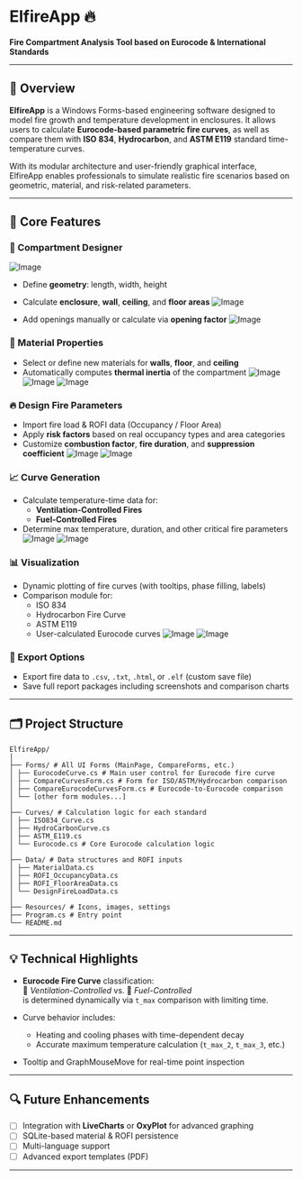 # ElfireApp 🔥  
**Fire Compartment Analysis Tool based on Eurocode & International Standards**

---

## 📌 Overview

**ElfireApp** is a Windows Forms-based engineering software designed to model fire growth and temperature development in enclosures. It allows users to calculate **Eurocode-based parametric fire curves**, as well as compare them with **ISO 834**, **Hydrocarbon**, and **ASTM E119** standard time-temperature curves.

With its modular architecture and user-friendly graphical interface, ElfireApp enables professionals to simulate realistic fire scenarios based on geometric, material, and risk-related parameters.

---

## 🧮 Core Features

### 🔧 Compartment Designer
![Image](https://github.com/user-attachments/assets/9db1f2eb-f1c9-496c-acde-5c2e4b58942f)

- Define **geometry**: length, width, height
- Calculate **enclosure**, **wall**, **ceiling**, and **floor areas**
![Image](https://github.com/user-attachments/assets/aa332273-8654-4389-8b14-3f0627aa8f35)

- Add openings manually or calculate via **opening factor**
![Image](https://github.com/user-attachments/assets/ef4fa090-c1f9-4a8b-b2b3-2bd491c7a8fe)

### 🧱 Material Properties
- Select or define new materials for **walls**, **floor**, and **ceiling**
- Automatically computes **thermal inertia** of the compartment
![Image](https://github.com/user-attachments/assets/f7655a48-fd08-47a9-ba78-6ddb47929b08)
![Image](https://github.com/user-attachments/assets/966bda7f-107a-4eeb-854d-bae6d17279b1)
![Image](https://github.com/user-attachments/assets/4816f92c-61a8-4a32-a286-f80e5fb0152a)

### 🔥 Design Fire Parameters
- Import fire load & ROFI data (Occupancy / Floor Area)
- Apply **risk factors** based on real occupancy types and area categories
- Customize **combustion factor**, **fire duration**, and **suppression coefficient**
![Image](https://github.com/user-attachments/assets/368d8cfb-181e-453d-9b45-dad35ac81e2b)
![Image](https://github.com/user-attachments/assets/7a9c365e-a310-40e1-a10f-f354b0f94085)

### 📈 Curve Generation
- Calculate temperature-time data for:
  - **Ventilation-Controlled Fires**
  - **Fuel-Controlled Fires**
- Determine max temperature, duration, and other critical fire parameters
![Image](https://github.com/user-attachments/assets/f97302ad-f160-4401-8d2f-d3eb2ff92f73)
![Image](https://github.com/user-attachments/assets/8476a93d-53d9-43d5-834b-51695b6bb4fe)

### 📊 Visualization
- Dynamic plotting of fire curves (with tooltips, phase filling, labels)
- Comparison module for:
  - ISO 834  
  - Hydrocarbon Fire Curve  
  - ASTM E119  
  - User-calculated Eurocode curves
![Image](https://github.com/user-attachments/assets/ad2f251b-0ba7-47a9-a0ea-e3b673316db3)
![Image](https://github.com/user-attachments/assets/8476a93d-53d9-43d5-834b-51695b6bb4fe)

### 💾 Export Options
- Export fire data to `.csv`, `.txt`, `.html`, or `.elf` (custom save file)
- Save full report packages including screenshots and comparison charts

---

## 🗂️ Project Structure
```
ElfireApp/
│
├── Forms/ # All UI Forms (MainPage, CompareForms, etc.)
│ ├── EurocodeCurve.cs # Main user control for Eurocode fire curve
│ ├── CompareCurvesForm.cs # Form for ISO/ASTM/Hydrocarbon comparison
│ ├── CompareEurocodeCurvesForm.cs # Eurocode-to-Eurocode comparison
│ └── [other form modules...]
│
├── Curves/ # Calculation logic for each standard
│ ├── ISO834_Curve.cs
│ ├── HydroCarbonCurve.cs
│ ├── ASTM_E119.cs
│ └── Eurocode.cs # Core Eurocode calculation logic
│
├── Data/ # Data structures and ROFI inputs
│ ├── MaterialData.cs
│ ├── ROFI_OccupancyData.cs
│ ├── ROFI_FloorAreaData.cs
│ └── DesignFireLoadData.cs
│
├── Resources/ # Icons, images, settings
├── Program.cs # Entry point
└── README.md
```

---

## 💡 Technical Highlights

- **Eurocode Fire Curve** classification:  
  🔹 _Ventilation-Controlled_ vs. 🔸 _Fuel-Controlled_  
  is determined dynamically via `t_max` comparison with limiting time.

- Curve behavior includes:
  - Heating and cooling phases with time-dependent decay
  - Accurate maximum temperature calculation (`t_max_2`, `t_max_3`, etc.)

- Tooltip and GraphMouseMove for real-time point inspection

---

## 🔍 Future Enhancements

- [ ] Integration with **LiveCharts** or **OxyPlot** for advanced graphing  
- [ ] SQLite-based material & ROFI persistence  
- [ ] Multi-language support  
- [ ] Advanced export templates (PDF)

---



